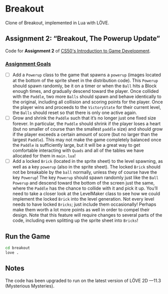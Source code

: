 # Breakout

Clone of Breakout, implemented in Lua with LÖVE.

## Assignment 2: “Breakout, The Powerup Update”

Code for **Assignment 2** of [CS50's Introduction to Game Development](https://online-learning.harvard.edu/course/cs50s-introduction-game-development).

### [Assignment Goals](https://docs.cs50.net/games/2020/x/assignments/2/assignment2.html)

- [ ] Add a `Powerup` class to the game that spawns a `powerup` (images located at the bottom of the sprite sheet in the distribution code). This `Powerup` should spawn randomly, be it on a timer or when the `Ball` hits a Block enough times, and gradually descend toward the player. Once collided with the `Paddle`, two more `Balls` should spawn and behave identically to the original, including all collision and scoring points for the player. Once the player wins and proceeds to the `VictoryState` for their current level, the `Balls` should reset so that there is only one active again.
- [ ] Grow and shrink the `Paddle` such that it’s no longer just one fixed size forever. In particular, the `Paddle` should shrink if the player loses a heart (but no smaller of course than the smallest `paddle` size) and should grow if the player exceeds a certain amount of score (but no larger than the largest `Paddle`). This may not make the game completely balanced once the `Paddle` is sufficiently large, but it will be a great way to get comfortable interacting with `Quads` and all of the tables we have allocated for them in `main.lua`!
- [ ] Add a locked `Brick` (located in the sprite sheet) to the level spawning, as well as a key `powerup` (also in the sprite sheet). The locked `Brick` should not be breakable by the `ball` normally, unless they of course have the key `Powerup`! The key `Powerup` should spawn randomly just like the `Ball` `Powerup` and descend toward the bottom of the screen just the same, where the `Paddle` has the chance to collide with it and pick it up. You’ll need to take a closer look at the LevelMaker class to see how we could implement the locked `Brick` into the level generation. Not every level needs to have locked `Bricks`; just include them occasionally! Perhaps make them worth a lot more points as well in order to compel their design. Note that this feature will require changes to several parts of the code, including even splitting up the sprite sheet into `Bricks`!

## Run the Game

```bash
cd breakout
love .
```

## Notes

The code has been upgraded to run on the latest version of LÖVE 2D —11.3 (Mysterious Mysteries).